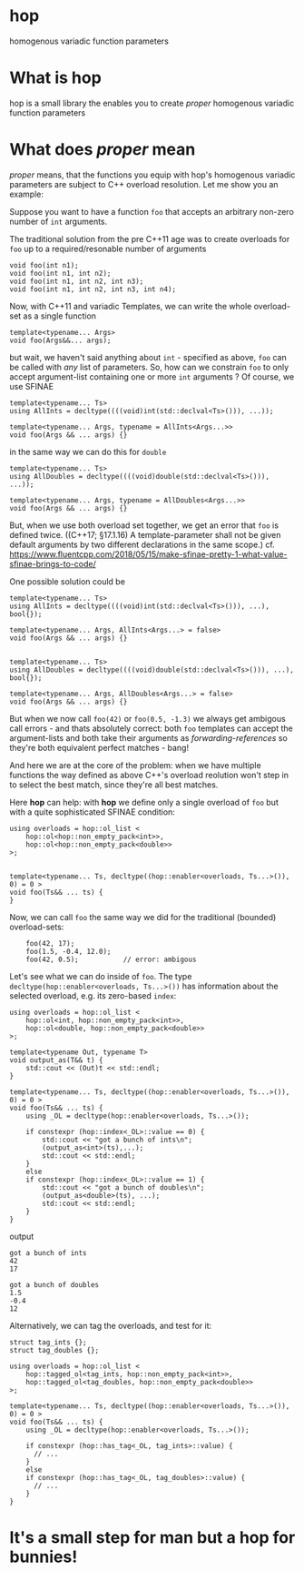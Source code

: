 # hop
homogenous variadic function parameters

# What is hop
hop is a small library the enables you to create *proper* homogenous variadic function parameters

# What does *proper* mean
*proper* means, that the functions you equip with hop's homogenous variadic parameters are subject to C++ overload resolution.
Let me show you an example:

Suppose you want to have a function `foo` that accepts an arbitrary non-zero number of `int` arguments.

The traditional solution from the pre C++11 age was to create overloads for `foo` up to a required/resonable number of arguments
```
void foo(int n1);
void foo(int n1, int n2);
void foo(int n1, int n2, int n3);
void foo(int n1, int n2, int n3, int n4);
```

Now, with C++11 and variadic Templates, we can write the whole overload-set as a single function
```
template<typename... Args>
void foo(Args&&... args);
```
but wait, we haven't said anything about `int` - specified as above, `foo` can be called with *any* list of parameters. So, how can we constrain `foo` to only accept argument-list containing one or more `int` arguments ? Of course, we use SFINAE
```
template<typename... Ts>
using AllInts = decltype((((void)int(std::declval<Ts>())), ...));

template<typename... Args, typename = AllInts<Args...>>
void foo(Args && ... args) {}

```
in the same way we can do this for `double` 
```
template<typename... Ts>
using AllDoubles = decltype((((void)double(std::declval<Ts>())), ...));

template<typename... Args, typename = AllDoubles<Args...>>
void foo(Args && ... args) {}
```
But, when we use both overload set together, we get an error that `foo` is defined twice. ((C++17; §17.1.16) A template-parameter shall not be given default arguments by two different declarations in the same scope.) cf. https://www.fluentcpp.com/2018/05/15/make-sfinae-pretty-1-what-value-sfinae-brings-to-code/

One possible solution could be
```
template<typename... Ts>
using AllInts = decltype((((void)int(std::declval<Ts>())), ...), bool{});

template<typename... Args, AllInts<Args...> = false>
void foo(Args && ... args) {}


template<typename... Ts>
using AllDoubles = decltype((((void)double(std::declval<Ts>())), ...), bool{});

template<typename... Args, AllDoubles<Args...> = false>
void foo(Args && ... args) {}
```
But when we now call `foo(42)` or `foo(0.5, -1.3)` we always get ambigous call errors - and thats absolutely correct: both `foo` templates can accept the argument-lists and both take their arguments as *forwarding-references* so they're both equivalent perfect matches - bang! 

And here we are at the core of the problem: when we have multiple functions the way defined as above C++'s overload reolution won't step in to select the best match, since they're all best matches.

Here __hop__ can help: with __hop__ we define only a single overload of `foo` but with a quite sophisticated SFINAE condition:
```
using overloads = hop::ol_list <
	hop::ol<hop::non_empty_pack<int>>,
	hop::ol<hop::non_empty_pack<double>>
>;


template<typename... Ts, decltype((hop::enabler<overloads, Ts...>()), 0) = 0 >
void foo(Ts&& ... ts) {
}
```
Now, we can call `foo` the same way we did for the traditional (bounded) overload-sets:
```
	foo(42, 17);
	foo(1.5, -0.4, 12.0);
	foo(42, 0.5);			// error: ambigous
```
Let's see what we can do inside of `foo`. The type `decltype(hop::enabler<overloads, Ts...>())` has information about the selected overload, e.g. its zero-based `index`:
```
using overloads = hop::ol_list <
	hop::ol<int, hop::non_empty_pack<int>>,
	hop::ol<double, hop::non_empty_pack<double>>
>;

template<typename Out, typename T>
void output_as(T&& t) {
	std::cout << (Out)t << std::endl;
}

template<typename... Ts, decltype((hop::enabler<overloads, Ts...>()), 0) = 0 >
void foo(Ts&& ... ts) {
	using _OL = decltype(hop::enabler<overloads, Ts...>());

	if constexpr (hop::index<_OL>::value == 0) {
		std::cout << "got a bunch of ints\n";
		(output_as<int>(ts),...);
		std::cout << std::endl;
	} 
	else
	if constexpr (hop::index<_OL>::value == 1) {
		std::cout << "got a bunch of doubles\n";
		(output_as<double>(ts), ...);
		std::cout << std::endl;
	}
}
```
output
```
got a bunch of ints
42
17

got a bunch of doubles
1.5
-0.4
12
```
Alternatively, we can tag the overloads, and test for it:
```
struct tag_ints {};
struct tag_doubles {};

using overloads = hop::ol_list <
	hop::tagged_ol<tag_ints, hop::non_empty_pack<int>>,
	hop::tagged_ol<tag_doubles, hop::non_empty_pack<double>>
>;

template<typename... Ts, decltype((hop::enabler<overloads, Ts...>()), 0) = 0 >
void foo(Ts&& ... ts) {
	using _OL = decltype(hop::enabler<overloads, Ts...>());

	if constexpr (hop::has_tag<_OL, tag_ints>::value) {
      // ...
	} 
	else
	if constexpr (hop::has_tag<_OL, tag_doubles>::value) {
      // ...
	}
}
```


# It's a small step for man but a hop for bunnies!
